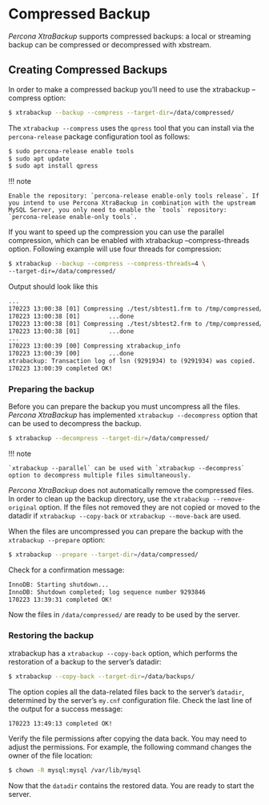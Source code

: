 # Compressed Backup

*Percona XtraBackup* supports compressed backups: a local or streaming backup
can be compressed or decompressed with xbstream.

## Creating Compressed Backups

In order to make a compressed backup you’ll need to use the xtrabackup –compress
option:

```bash
$ xtrabackup --backup --compress --target-dir=/data/compressed/
```

The `xtrabackup --compress` uses the `qpress` tool that you can install via
the `percona-release` package configuration tool as follows:

```bash
$ sudo percona-release enable tools
$ sudo apt update
$ sudo apt install qpress
```

!!! note

    Enable the repository: `percona-release enable-only tools release`. If you intend to use Percona XtraBackup in combination with the upstream MySQL Server, you only need to enable the `tools` repository: `percona-release enable-only tools`.

If you want to speed up the compression you can use the parallel compression,
which can be enabled with xtrabackup –compress-threads option.
Following example will use four threads for compression:

```bash
$ xtrabackup --backup --compress --compress-threads=4 \
--target-dir=/data/compressed/
```

Output should look like this

```default
...
170223 13:00:38 [01] Compressing ./test/sbtest1.frm to /tmp/compressed/test/sbtest1.frm.qp
170223 13:00:38 [01]        ...done
170223 13:00:38 [01] Compressing ./test/sbtest2.frm to /tmp/compressed/test/sbtest2.frm.qp
170223 13:00:38 [01]        ...done
...
170223 13:00:39 [00] Compressing xtrabackup_info
170223 13:00:39 [00]        ...done
xtrabackup: Transaction log of lsn (9291934) to (9291934) was copied.
170223 13:00:39 completed OK!
```

### Preparing the backup

Before you can prepare the backup you must uncompress all the files.
*Percona XtraBackup* has implemented `xtrabackup --decompress` option
that can be used to decompress the backup.

```bash
$ xtrabackup --decompress --target-dir=/data/compressed/
```

!!! note

    `xtrabackup --parallel` can be used with `xtrabackup --decompress` option to decompress multiple files simultaneously.

*Percona XtraBackup* does not automatically remove the compressed files. In
order to clean up the backup directory, use the
`xtrabackup --remove-original` option. If the files not removed
they are not copied or moved to the datadir if
`xtrabackup --copy-back` or `xtrabackup --move-back` are used.

When the files are uncompressed you can prepare the backup with the
`xtrabackup --prepare` option:

```bash
$ xtrabackup --prepare --target-dir=/data/compressed/
```

Check for a confirmation message:

```default
InnoDB: Starting shutdown...
InnoDB: Shutdown completed; log sequence number 9293846
170223 13:39:31 completed OK!
```

Now the files in `/data/compressed/` are ready to be used by the server.

### Restoring the backup

xtrabackup has a `xtrabackup --copy-back` option, which performs the
restoration of a backup to the server’s datadir:

```bash
$ xtrabackup --copy-back --target-dir=/data/backups/
```

The option copies all the data-related files back to the server’s `datadir`,
determined by the server’s `my.cnf` configuration file. Check the last line of the output for a success message:

```default
170223 13:49:13 completed OK!
```

Verify the file permissions after copying the data back. You may need
to adjust the permissions. For example, the following command changes the owner of the file location:

```bash
$ chown -R mysql:mysql /var/lib/mysql
```

Now that the `datadir` contains the restored data. You are ready to start
the server.
